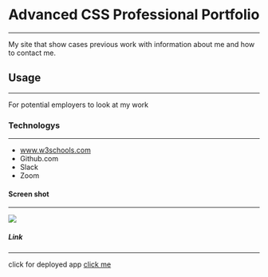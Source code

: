 # Advanced CSS Professional Portfolio
***
My site that show cases previous work with information about me and how to contact me.
## Usage
***
For potential employers to look at my work
### Technologys
***
* www.w3schools.com
* Github.com
* Slack
* Zoom
#### Screen shot
***
![](/advanced-css-pro-portfolio/assets/images/Screenshotofsite.png)
##### Link
***
click for deployed app
[click me](https://lacnoskillz.github.io/advanced-css-pro-portfolio/)
